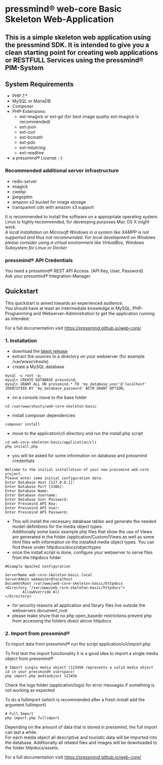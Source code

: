# pressmind® web-core Basic Skeleton Web-Application

## This is a simple skeleton web application using the pressmind SDK. It is intended to give you a clean starting point for creating web applications or RESTFULL Services using the pressmind® PIM-System

##  System Requirements
* PHP 7.*
* MySQL or MariaDB
* Composer
* PHP-Extensions:
    * ext-imagick or ext-gd (for best image quality ext-imagick is recommended)
    * ext-json
    * ext-curl
    * ext-bcmath
    * ext-pdo
    * ext-mbstring
    * ext-readline
* a pressmind® License ;-)

### Recommended additional server infrastructure
* redis-server
* imagick
* cwebp
* jpegoptim
* amazon s3 bucket for image storage
* transparent cdn with amazon s3 support

It is recommended to install the software on a appropriate operating system. Linux is highly recommended, for developing purposes Mac OS X might work.  
*A local installation on Microsoft Windows in a system like XAMPP is not supported and thus not recommended. For local development on Windows please consider using a virtual environment like VirtualBox, Windows Subsystem for Linux or Docker*

### pressmind® API Credentials
You need a pressmind® REST API Access. (API Key, User, Password)  
Ask your pressmind® Integration-Manager.

## Quickstart

This quickstart is aimed towards an experienced audience.  
You should have at least an intermediate knowledge in MySQL, PHP-Programming and Webserver-Administration to get the application running as intended.

For a full documentation visit https://pressmind.github.io/web-core/

### 1. Installation
* download the [latest release](https://github.com/pressmind/web-core-skeleton-basic/releases/latest) 
* extract the sources to a directory on your webserver (for example /var/www/vhosts)
* create a MySQL database

```shell script
mysql -u root -p;
mysql> CREATE DATABASE pressmind;
mysql> GRANT ALL ON pressmind.* TO 'my_database_user'@'localhost' IDENTIFIED BY 'my_database_password' WITH GRANT OPTION;
``` 

* on a console move to the base folder 

```shell script
cd /var/www/vhosts/web-core-skeleton-basic
```

* install composer dependencies

```shell script
composer install
```

* move to the application\cli directory and run the install.php script

```shell script
cd web-core-skeleton-basic/application/cli
php install.php
```

* you will be asked for some information on database and pressmind credentials

```shell script
Welcome to the initial installation of your new pressmind web-core project.
Please enter some initial configuration data.
Enter Database Host [127.0.0.1]:
Enter Database Port [3306]:
Enter Database Name: 
Enter Database Username: 
Enter Database User Password:
Enter Pressmind API Key:
Enter Pressmind API User:
Enter Pressmind API Password:
```

* This will install the necessary database tables and generate the needed model-definitions for the media object types.  
  Additionally some basic example php files that show the use of Views are generated in the folder /application/Custom/Views as well as some html files with information on the installed media object types. You can find these under httpdocs/docs/objecttypes
* once the install script is done, configure your webserver to serve files from the httpdocs folder

```apacheconfig
#Example Apache2 Configuration

ServerName web-core-skeleton-basic.local
ServerAdmin webmaster@localhost
DocumentRoot /var/www/web-core-skeleton-basic/httpdocs
<Directory "/var/www/web-core-skeleton-basic/httpdocs">
        AllowOverride All
</Directory>
```

* for security reasons all application and library files live outside the webservers document_root
* please make shure that no php open_basedir restrictions prevent php from accessing the folders direct above httpdocs

### 2. Import from pressmind®
To import data from pressmind® run the script application/cli/import.php  

To first test the import functionality it is a good idea to import a single media object from pressmind®
```shell script
# Import single media object (123456 represents a valid media object id in your pressmind® userspace)
php import.php mediaobject 123456
```

Check the logs folder (application/logs) for error messages if something is not working as expected

To do a fullimport (which is recommended after a fresh install add the argument fullimport)
```shell script
# Full Import
php import.php fullimport
```
Depending on the amount of data that is stored in pressmind, the full import can last a while.  
For each media object all descriptive and touristic data will be imported into the database. Additionally all related files and images will be downloaded to the folder httpdocs/assets.

For a full documentation visit https://pressmind.github.io/web-core/
